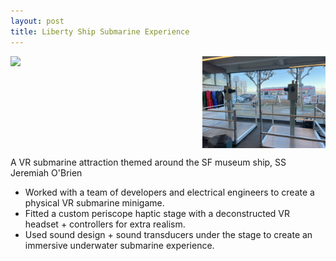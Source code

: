 ```yaml
---
layout: post
title: Liberty Ship Submarine Experience
---
```


<div style="display:flex; justify-content: space-between;">
    <img src="/assets/submarine.gif" style="width: 59%; height: auto;"> 
    <img src="/assets/periscopes.jpeg" style="width: 39%; height: auto;">
</div>

A VR submarine attraction themed around the SF museum ship, SS Jeremiah O'Brien 
* Worked with a team of developers and electrical engineers to create a physical VR submarine minigame. 
* Fitted a custom periscope haptic stage with a deconstructed VR headset + controllers for extra realism. 
* Used sound design + sound transducers under the stage to create an immersive underwater submarine experience.   